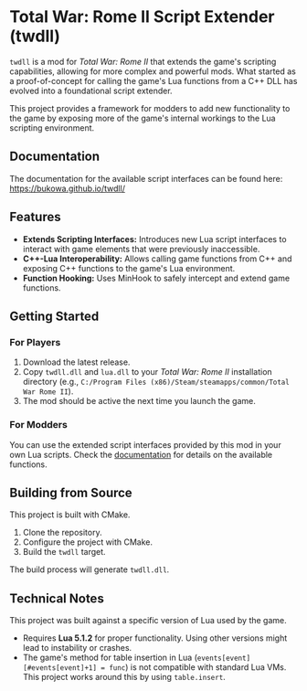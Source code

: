 # Total War: Rome II Script Extender (twdll)

`twdll` is a mod for *Total War: Rome II* that extends the game's scripting capabilities, allowing for more complex and powerful mods. What started as a proof-of-concept for calling the game's Lua functions from a C++ DLL has evolved into a foundational script extender.

This project provides a framework for modders to add new functionality to the game by exposing more of the game's internal workings to the Lua scripting environment.

## Documentation

The documentation for the available script interfaces can be found here: https://bukowa.github.io/twdll/

## Features

*   **Extends Scripting Interfaces:** Introduces new Lua script interfaces to interact with game elements that were previously inaccessible.
*   **C++-Lua Interoperability:** Allows calling game functions from C++ and exposing C++ functions to the game's Lua environment.
*   **Function Hooking:** Uses MinHook to safely intercept and extend game functions.

## Getting Started

### For Players

1.  Download the latest release.
2.  Copy `twdll.dll` and `lua.dll` to your *Total War: Rome II* installation directory (e.g., `C:/Program Files (x86)/Steam/steamapps/common/Total War Rome II`).
3.  The mod should be active the next time you launch the game.

### For Modders

You can use the extended script interfaces provided by this mod in your own Lua scripts. Check the [documentation](https://bukowa.github.io/twdll/) for details on the available functions.

## Building from Source

This project is built with CMake.

1.  Clone the repository.
2.  Configure the project with CMake.
3.  Build the `twdll` target.

The build process will generate `twdll.dll`.

## Technical Notes

This project was built against a specific version of Lua used by the game.

- Requires **Lua 5.1.2** for proper functionality. Using other versions might lead to instability or crashes.
- The game's method for table insertion in Lua (`events[event][#events[event]+1] = func`) is not compatible with standard Lua VMs. This project works around this by using `table.insert`.
